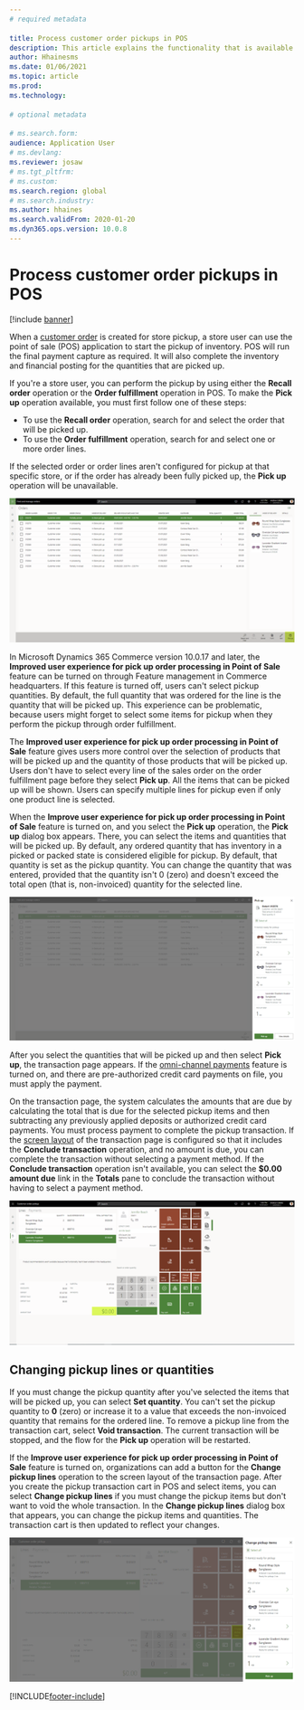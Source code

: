 ```yaml
---
# required metadata

title: Process customer order pickups in POS
description: This article explains the functionality that is available in the point of sale (POS) application for processing customer order pickups.
author: Hhainesms
ms.date: 01/06/2021
ms.topic: article
ms.prod:
ms.technology: 

# optional metadata

# ms.search.form:
audience: Application User
# ms.devlang: 
ms.reviewer: josaw
# ms.tgt_pltfrm: 
# ms.custom:
ms.search.region: global
# ms.search.industry:
ms.author: hhaines
ms.search.validFrom: 2020-01-20
ms.dyn365.ops.version: 10.0.8
---
```


# Process customer order pickups in POS

[!include [banner](includes/banner.md)]

When a [customer order](customer-orders-overview.md) is created for store pickup, a store user can use the point of sale (POS) application to start the pickup of inventory. POS will run the final payment capture as required. It will also complete the inventory and financial posting for the quantities that are picked up.

If you're a store user, you can perform the pickup by using either the **Recall order** operation or the **Order fulfillment** operation in POS. To make the **Pick up** operation available, you must first follow one of these steps:

- To use the **Recall order** operation, search for and select the order that will be picked up.
- To use the **Order fulfillment** operation, search for and select one or more order lines.

If the selected order or order lines aren't configured for pickup at that specific store, or if the order has already been fully picked up, the **Pick up** operation will be unavailable.

![Pick up operation.](media/pickupoperation.png)

In Microsoft Dynamics 365 Commerce version 10.0.17 and later, the **Improved user experience for pick up order processing in Point of Sale** feature can be turned on through Feature management in Commerce headquarters. If this feature is turned off, users can't select pickup quantities. By default, the full quantity that was ordered for the line is the quantity that will be picked up. This experience can be problematic, because users might forget to select some items for pickup when they perform the pickup through order fulfillment.

The **Improved user experience for pick up order processing in Point of Sale** feature gives users more control over the selection of products that will be picked up and the quantity of those products that will be picked up. Users don't have to select every line of the sales order on the order fulfillment page before they select **Pick up**. All the items that can be picked up will be shown. Users can specify multiple lines for pickup even if only one product line is selected.

When the **Improve user experience for pick up order processing in Point of Sale** feature is turned on, and you select the **Pick up** operation, the **Pick up** dialog box appears. There, you can select the items and quantities that will be picked up. By default, any ordered quantity that has inventory in a picked or packed state is considered eligible for pickup. By default, that quantity is set as the pickup quantity. You can change the quantity that was entered, provided that the quantity isn't 0 (zero) and doesn't exceed the total open (that is, non-invoiced) quantity for the selected line.

![Pick up dialog box.](media/pickupselect.png)

After you select the quantities that will be picked up and then select **Pick up**, the transaction page appears. If the [omni-channel payments](omni-channel-payments.md) feature is turned on, and there are pre-authorized credit card payments on file, you must apply the payment.

On the transaction page, the system calculates the amounts that are due by calculating the total that is due for the selected pickup items and then subtracting any previously applied deposits or authorized credit card payments. You must process payment to complete the pickup transaction. If the [screen layout](pos-screen-layouts.md) of the transaction page is configured so that it includes the **Conclude transaction** operation, and no amount is due, you can complete the transaction without selecting a payment method. If the **Conclude transaction** operation isn't available, you can select the **$0.00 amount due** link in the **Totals** pane to conclude the transaction without having to select a payment method.

![Transaction page for a customer order pickup transaction.](media/pickupcart.png)

## Changing pickup lines or quantities

If you must change the pickup quantity after you've selected the items that will be picked up, you can select **Set quantity**. You can't set the pickup quantity to **0** (zero) or increase it to a value that exceeds the non-invoiced quantity that remains for the ordered line. To remove a pickup line from the transaction cart, select **Void transaction**. The current transaction will be stopped, and the flow for the **Pick up** operation will be restarted.

If the **Improve user experience for pick up order processing in Point of Sale** feature is turned on, organizations can add a button for the **Change pickup lines** operation to the screen layout of the transaction page. After you create the pickup transaction cart in POS and select items, you can select **Change pickup lines** if you must change the pickup items but don't want to void the whole transaction. In the **Change pickup lines** dialog box that appears, you can change the pickup items and quantities. The transaction cart is then updated to reflect your changes.

![Change pickup items dialog box.](media/pickupchange.png)


[!INCLUDE[footer-include](../includes/footer-banner.md)]